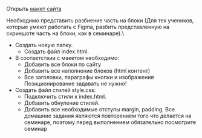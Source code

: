 Открыть [макет сайта](https://www.figma.com/file/mnLY69cYE5cqWM5w6n5hXx/Seo-%26-Digital-Marketing-Landing-Page?node-id=23%3A2 "Проект фигма")

Необходимо представить разбиение часть на блоки (Для тех учеников, которые умеют работать с Figma, разбить представленную на скриншоте часть на блоки, как в семинаре).\
- Создать новую папку.
    - Создать файл index.html.
- В соответствии с макетом необходимо:
    - Добавить все блоки по сайту
    - Добавить все наполнение блоков (html контент)
    - Все заголовки, параграфы кнопки и изображения Позиционирование задавать не нужно!
- Создать файл стилей style.css:
    - Подключить стили к index.html.
    - Добавить обнуление стилей.
    - Добавить все необходимые отступы margin, padding.
Все домашние задания являются повторением того что делается на семинаре, поэтому перед выполнением обязательно посмотрите семинар
